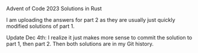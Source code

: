 Advent of Code 2023 Solutions in Rust  

I am uploading the answers for part 2 as they are usually just quickly modified solutions of part 1.  

Update Dec 4th: I realize it just makes more sense to commit the solution to part 1, then part 2. Then both solutions are in my Git history.
